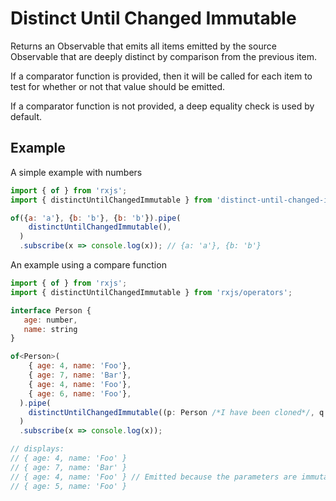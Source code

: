 # Distinct Until Changed Immutable

Returns an Observable that emits all items emitted by the source Observable that are deeply distinct by comparison from the previous item.
 
 If a comparator function is provided, then it will be called for each item to test for whether or not that value should be emitted.
 
 If a comparator function is not provided, a deep equality check is used by default.
 
 ## Example
 A simple example with numbers
 ```javascript
 import { of } from 'rxjs';
 import { distinctUntilChangedImmutable } from 'distinct-until-changed-immutable';
 
 of({a: 'a'}, {b: 'b'}, {b: 'b'}).pipe(
     distinctUntilChangedImmutable(),
   )
   .subscribe(x => console.log(x)); // {a: 'a'}, {b: 'b'}
 ```
 
 An example using a compare function
 ```javascript
 import { of } from 'rxjs';
 import { distinctUntilChangedImmutable } from 'rxjs/operators';
 
 interface Person {
    age: number,
    name: string
 }
 
 of<Person>(
     { age: 4, name: 'Foo'},
     { age: 7, name: 'Bar'},
     { age: 4, name: 'Foo'},
     { age: 6, name: 'Foo'},
   ).pipe(
     distinctUntilChangedImmutable((p: Person /*I have been cloned*/, q: Person) => p === q),
   )
   .subscribe(x => console.log(x));
 
 // displays:
 // { age: 4, name: 'Foo' }
 // { age: 7, name: 'Bar' }
 // { age: 4, name: 'Foo' } // Emitted because the parameters are immutable and we are doing a simple === check in the comparator function above
 // { age: 5, name: 'Foo' }
